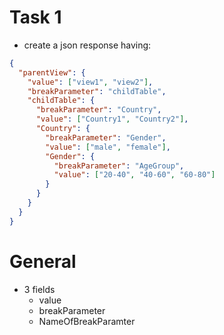 # Task 1
- create a json response having:
```json
{
  "parentView": {
    "value": ["view1", "view2"],
    "breakParameter": "childTable",
    "childTable": {
      "breakParameter": "Country",
      "value": ["Country1", "Country2"],
      "Country": {
        "breakParameter": "Gender",
        "value": ["male", "female"],
        "Gender": {
          "breakParameter": "AgeGroup",
          "value": ["20-40", "40-60", "60-80"]
        }
      }
    }
  }
}
```

# General
- 3 fields
  - value
  - breakParameter
  - NameOfBreakParamter
